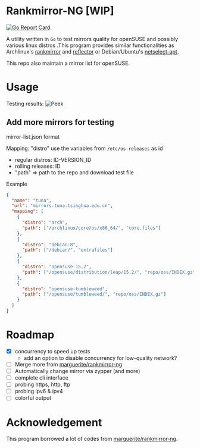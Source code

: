 # Rankmirror-NG [WIP]
[![Go Report Card](https://goreportcard.com/badge/github.com/shenlebantongying/rankmirror-ng)](https://goreportcard.com/report/github.com/shenlebantongying/rankmirror-ng)

A utility written in `Go` to test mirrors quality for openSUSE and possibly various linux distros .This program provides similar functionalities as Archlinux's [rankmirror](https://git.archlinux.org/pacman-contrib.git/tree/src/rankmirrors.sh.in) and [reflector](https://xyne.archlinux.ca/projects/reflector/) or Debian/Ubuntu's [netselect-apt](https://packages.debian.org/stretch/netselect-apt).

This repo also maintain a mirror list for openSUSE.

# Usage

Testing results:
![Peek](https://user-images.githubusercontent.com/20123683/111290671-c3f8c980-861c-11eb-8262-30bb07736385.png)

## Add more mirrors for testing 

mirror-list.json format

Mapping:
"distro" use the variables from `/etc/os-releases` as id
* regular distros: ID-VERSION_ID
* rolling releases: ID
* "path" => path to the repo and download test file

Example
```json
{
  "name": "tuna",
  "url": "mirrors.tuna.tsinghua.edu.cn",
  "mapping": [
    {
      "distro": "arch",
      "path": ["/archlinux/core/os/x86_64/", "core.files"]
    },
    {
      "distro": "debian-8",
      "path": ["/debian/", "extrafiles"]
    },
    {
      "distro": "opensuse-15.2",
      "path": ["/opensuse/distribution/leap/15.2/", "repo/oss/INDEX.gz"]
    },
    {
      "distro": "opensuse-tumbleweed",
      "path": ["/opensuse/tumbleweed/", "repo/oss/INDEX.gz"]
    }
  ]
}
```

# Roadmap

+ [x] concurrency to speed up tests
  + add an option to disable concurrency for low-quality network?
+ [ ] Merge more from [marguerite/rankmirror-ng](https://github.com/marguerite/rankmirror-ng)
+ [ ] Automatically change mirror via zypper (and more)
+ [ ] complete cli interface
+ [ ] probing https, http, ftp
+ [ ] probing ipv6 & ipv4
+ [ ] colorful output

# Acknowledgement

This program borrowed a lot of codes from [marguerite/rankmirror-ng](https://github.com/marguerite/rankmirror-ng).
